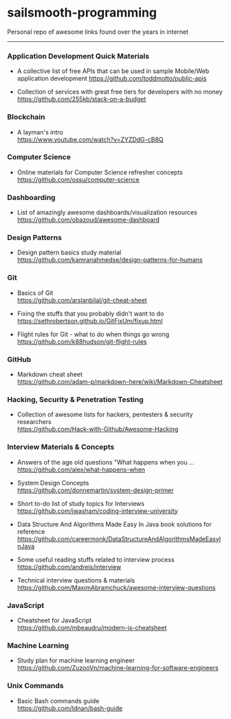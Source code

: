 # sailsmooth-programming
Personal repo of awesome links found over the years in internet

---
### Application Development Quick Materials
* A collective list of free APIs that can be used in sample Mobile/Web application development 
https://github.com/toddmotto/public-apis

* Collection of services with great free tiers for developers with no money   
https://github.com/255kb/stack-on-a-budget


### Blockchain 
* A layman's intro  
https://www.youtube.com/watch?v=ZYZDdG-cB8Q


### Computer Science
* Online materials for Computer Science refresher concepts  
https://github.com/ossu/computer-science

### Dashboarding  
*  List of amazingly awesome dashboards/visualization resources  
https://github.com/obazoud/awesome-dashboard  


### Design Patterns  
* Design pattern basics study material  
https://github.com/kamranahmedse/design-patterns-for-humans

  
### Git 
* Basics of Git  
https://github.com/arslanbilal/git-cheat-sheet

  
* Fixing the stuffs that you probably didn't want to do  
https://sethrobertson.github.io/GitFixUm/fixup.html

* Flight rules for Git - what to do when things go wrong  
https://github.com/k88hudson/git-flight-rules


### GitHub  
* Markdown cheat sheet  
https://github.com/adam-p/markdown-here/wiki/Markdown-Cheatsheet  


### Hacking, Security & Penetration Testing  
* Collection of awesome lists for hackers, pentesters & security researchers  
https://github.com/Hack-with-Github/Awesome-Hacking  


### Interview Materials & Concepts  
* Answers of the age old questions "What happens when you ...  
https://github.com/alex/what-happens-when

* System Design Concepts    
https://github.com/donnemartin/system-design-primer

*  Short to-do list of study topics for Interviews  
https://github.com/jwasham/coding-interview-university

*  Data Structure And Algorithms Made Easy In Java book solutions for reference  
https://github.com/careermonk/DataStructureAndAlgorithmsMadeEasyInJava  

* Some useful reading stuffs related to interview process  
https://github.com/andreis/interview  

* Technical interview questions & materials  
https://github.com/MaximAbramchuck/awesome-interview-questions  
  
### JavaScript  
* Cheatsheet for JavaScript  
https://github.com/mbeaudru/modern-js-cheatsheet

### Machine Learning  
*  Study plan for machine learning engineer  
https://github.com/ZuzooVn/machine-learning-for-software-engineers  

### Unix Commands
* Basic Bash commands guide  
https://github.com/Idnan/bash-guide




